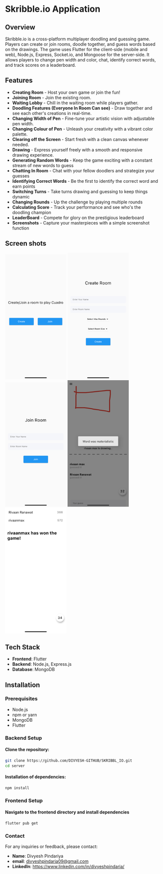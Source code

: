 
# Skribble.io Application

## Overview

Skribble.io is a cross-platform multiplayer doodling and guessing game. Players can create or join rooms, doodle together, and guess words based on the drawings. The game uses Flutter for the client-side (mobile and web), Node.js, Express, Socket.io, and Mongoose for the server-side. It allows players to change pen width and color, chat, identify correct words, and track scores on a leaderboard.


## Features

- **Creating Room** - Host your own game or join the fun!
- **Joining Room** - Join the existing room.
- **Waiting Lobby** - Chill in the waiting room while players gather.
- **Doodling Features (Everyone In Room Can see)** - Draw together and see each other's creations in real-time.
- **Changing Width of Pen** - Fine-tune your artistic vision with adjustable pen width.
- **Changing Colour of Pen** - Unleash your creativity with a vibrant color palette.
- **Clearing off the Screen** - Start fresh with a clean canvas whenever needed.
- **Drawing** - Express yourself freely with a smooth and responsive drawing experience.
- **Generating Random Words** - Keep the game exciting with a constant stream of new words to guess
- **Chatting In Room** - Chat with your fellow doodlers and strategize your guesses
- **Identifying Correct Words** - Be the first to identify the correct word and earn points
- **Switching Turns** - Take turns drawing and guessing to keep things dynamic
- **Changing Rounds** - Up the challenge by playing multiple rounds
- **Calculating Score** - Track your performance and see who's the doodling champion
- **LeaderBoard** - Compete for glory on the prestigious leaderboard
- **Screenshots** - Capture your masterpieces with a simple screenshot function

## Screen shots

<img src="screenshots/MainScreen.png" width="200" />  <img src="screenshots/CreateRoomScreen.png" width="200" />  <img src="screenshots/JoinRoomScreen.png" width="200" />   <img src="screenshots/RoundComplete.png" width="200" />  <img src="screenshots/ScoreBoard.png" width="200" />

## Tech Stack

- **Frontend**: Flutter
- **Backend**: Node.js, Express.js
- **Database**: MongoDB


## Installation

### Prerequisites

- Node.js
- npm or yarn
- MongoDB
- Flutter

### Backend Setup

#### Clone the repository:

```bash
git clone https://github.com/DIVYESH-GITHUB/SKRIBBL_IO.git
cd server
```

#### Installation of dependencies:

```bash
npm install
```

### Frontend Setup

#### Navigate to the frontend directory and install dependencies

```bash
flutter pub get
```




    
### Contact

For any inquiries or feedback, please contact:

- **Name**: Divyesh Pindariya
- **email**: divyeshpindaria09@gmail.com
- **LinkedIn**: https://www.linkedin.com/in/divyeshpindaria/
